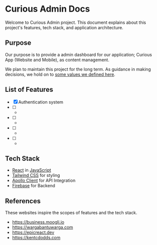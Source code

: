 # Curious Admin Docs

Welcome to Curious Admin project. This document explains about this project's
features, tech stack, and application architecture.

## Purpose

Our purpose is to provide a admin dashboard for our application; Curious App
(Website and Mobile), as content management.

We plan to maintain this project for the long term. As guidance in making
decisions, we hold on to [some values we defined here](values.md).

## List of Features

- [x] Authentication system
- [ ] -
- [ ] -
- [ ] -
- [ ] -

## Tech Stack

- [React](https://reactjs.org) in
  [JavaScript](https://developer.mozilla.org/en-US/docs/Web/javascript)
- [Tailwind CSS](https://tailwindcss.com) for styling
- [Apollo Client](https://www.apollographql.com/docs/react) for API Integration
- [Firebase](https://firebase.google.com) for Backend
<!-- - [Playwright](https://playwright.dev) for cross-browser end-to-end testing
- [Mock Service Worker](https://mswjs.io) for API mocking (WIP) -->

## References

These websites inspire the scopes of features and the tech stack.

- <https://business.moogli.io>
- <https://wargabantuwarga.com>
- <https://epicreact.dev>
- <https://kentcdodds.com>

